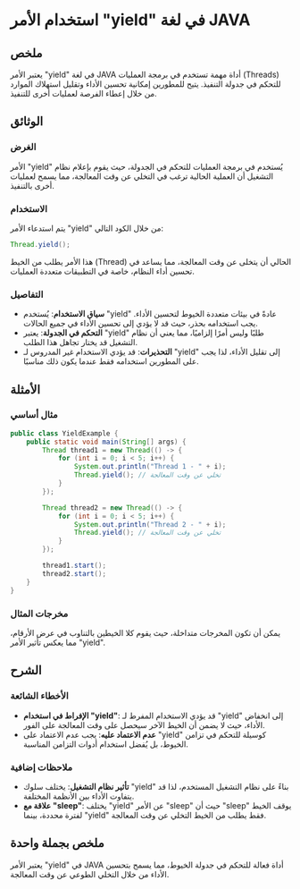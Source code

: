 <!--
Meta Description: # استخدام الأمر "yield" في لغة JAVA ## ملخص يعتبر الأمر "yield" في لغة JAVA أداة مهمة تستخدم في برمجة العمليات (Threads) للتحكم في جدولة التنفيذ. يتيح...
Meta Keywords: yield, thread, الأمر, الأداء, وقت
-->

# استخدام الأمر "yield" في لغة JAVA

## ملخص
يعتبر الأمر "yield" في لغة JAVA أداة مهمة تستخدم في برمجة العمليات (Threads) للتحكم في جدولة التنفيذ. يتيح للمطورين إمكانية تحسين الأداء وتقليل استهلاك الموارد من خلال إعطاء الفرصة لعمليات أخرى للتنفيذ.

## الوثائق
### الغرض
الأمر "yield" يُستخدم في برمجة العمليات للتحكم في الجدولة، حيث يقوم بإعلام نظام التشغيل أن العملية الحالية ترغب في التخلي عن وقت المعالجة، مما يسمح لعمليات أخرى بالتنفيذ.

### الاستخدام
يتم استدعاء الأمر "yield" من خلال الكود التالي:
```java
Thread.yield();
```
هذا الأمر يطلب من الخيط (Thread) الحالي أن يتخلى عن وقت المعالجة، مما يساعد في تحسين أداء النظام، خاصة في التطبيقات متعددة العمليات.

### التفاصيل
- **سياق الاستخدام**: يُستخدم "yield" عادةً في بيئات متعددة الخيوط لتحسين الأداء. يجب استخدامه بحذر، حيث قد لا يؤدي إلى تحسين الأداء في جميع الحالات.
- **التحكم في الجدولة**: يعتبر "yield" طلبًا وليس أمرًا إلزاميًا، مما يعني أن نظام التشغيل قد يختار تجاهل هذا الطلب.
- **التحذيرات**: قد يؤدي الاستخدام غير المدروس لـ "yield" إلى تقليل الأداء، لذا يجب على المطورين استخدامه فقط عندما يكون ذلك مناسبًا.

## الأمثلة
### مثال أساسي
```java
public class YieldExample {
    public static void main(String[] args) {
        Thread thread1 = new Thread(() -> {
            for (int i = 0; i < 5; i++) {
                System.out.println("Thread 1 - " + i);
                Thread.yield(); // تخلي عن وقت المعالجة
            }
        });

        Thread thread2 = new Thread(() -> {
            for (int i = 0; i < 5; i++) {
                System.out.println("Thread 2 - " + i);
                Thread.yield(); // تخلي عن وقت المعالجة
            }
        });

        thread1.start();
        thread2.start();
    }
}
```
### مخرجات المثال
يمكن أن تكون المخرجات متداخلة، حيث يقوم كلا الخيطين بالتناوب في عرض الأرقام، مما يعكس تأثير الأمر "yield".

## الشرح
### الأخطاء الشائعة
- **الإفراط في استخدام "yield"**: قد يؤدي الاستخدام المفرط لـ "yield" إلى انخفاض الأداء، حيث لا يضمن أن الخيط الآخر سيحصل على وقت المعالجة على الفور.
- **عدم الاعتماد عليه**: يجب عدم الاعتماد على "yield" كوسيلة للتحكم في تزامن الخيوط، بل يُفضل استخدام أدوات التزامن المناسبة.

### ملاحظات إضافية
- **تأثير نظام التشغيل**: يختلف سلوك "yield" بناءً على نظام التشغيل المستخدم، لذا قد يتفاوت الأداء بين الأنظمة المختلفة.
- **علاقة مع "sleep"**: يختلف "yield" عن الأمر "sleep" حيث أن "sleep" يوقف الخيط لفترة محددة، بينما "yield" فقط يطلب من الخيط التخلي عن وقت المعالجة.

## ملخص بجملة واحدة
يعتبر الأمر "yield" في JAVA أداة فعالة للتحكم في جدولة الخيوط، مما يسمح بتحسين الأداء من خلال التخلي الطوعي عن وقت المعالجة.
